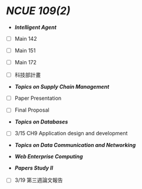 # ***NCUE 109(2)***

* ***Intelligent Agent***
- [ ] Main 142
- [ ] Main 151
- [ ] Main 172
- [ ] 科技部計畫



* ***Topics on Supply Chain Management***
- [ ] Paper Presentation
- [ ] Final Proposal



* ***Topics on Databases***
- [ ] 3/15 CH9 Application design and development


* ***Topics on Data Communication and Networking***




* ***Web Enterprise Computing***




* ***Papers Study II***
- [ ] 3/19 第三週論文報告